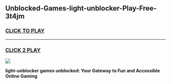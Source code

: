 
## Unblocked-Games-light-unblocker-Play-Free-3t4jm
<h3>
<a href="https://premium76.site?title=light-unblocker&ref=12A">CLICK TO PLAY</a></h3>
<hr>

<h3>
<a href="https://premium76.site?title=light-unblocker&ref=12A">CLICK 2 PLAY</a>
  
</h3>

<a href="https://premium76.site?title=light-unblocker&ref=12A"><img src="https://clearcache.store/games.png"></a>


**light-unblocker games unblocked: Your Gateway to Fun and Accessible Online Gaming**
